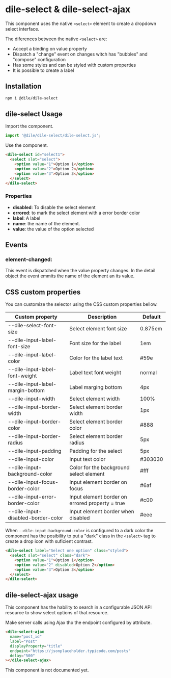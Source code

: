 # dile-select & dile-select-ajax

This component uses the native ```<select>``` element to create a dropdown select interface.

The diferences between the native ```<select>``` are:

- Accept a binding on value property
- Dispatch a "change" event on changes witch has "bubbles" and "compose" configuration
- Has some styles and can be styled with custom properties
- It is possible to create a label

## Installation

```bash
npm i @dile/dile-select
```

## dile-select Usage

Import the component.

```javascript
import '@dile/dile-select/dile-select.js';
```

Use the component.

```html
<dile-select id="select1">
  <select slot="select">
    <option value="1">Option 1</option>
    <option value="2">Option 2</option>
    <option value="3">Option 3</option>
  </select>
</dile-select>
```

### Properties

- **disabled**: To disable the select element
- **errored**: to mark the select element with a error border color
- **label**: A label
- **name**: the name of the element.
- **value**: the value of the option selected

## Events

### element-changed:

This event is dispatched when the value property changes. In the detail object the event emmits the name of the element an its value.

## CSS custom properties

You can customize the selector using the CSS custom properties bellow.

Custom property | Description | Default
----------------|-------------|---------
--dile-select-font-size | Select element font size | 0.875em
--dile-input-label-font-size | Font size for the label | 1em
--dile-input-label-color | Color for the label text | #59e
--dile-input-label-font-weight | Label text font weight | normal
--dile-input-label-margin-bottom | Label marging bottom | 4px
--dile-input-width | Select element width | 100%
--dile-input-border-width | Select element border width | 1px
--dile-input-border-color | Select element border color | #888
--dile-input-border-radius | Select element border radius | 5px
--dile-input-padding | Padding for the select | 5px
--dile-input-color | Input text color | #303030
--dile-input-background-color | Color for the background select element | #fff
--dile-input-focus-border-color | Input element border on focus | #6af
--dile-input-error-border-color | Input element border on errored property = true | #c00
--dile-input-disabled-border-color | Input element border when disabled | #eee

When ```--dile-input-background-color``` is configured to a dark color the component has the posibility to put a "dark" class in the ```<select>``` tag to create a drop icon with suficient contrast.

```html
<dile-select label="Select one option" class="styled">
  <select slot="select" class="dark">
    <option value="1">Option 1</option>
    <option value="2" disabled>Option 2</option>
    <option value="3">Option 3</option>
  </select>
</dile-select>
```

## dile-select-ajax usage

This component has the hability to search in a configurable JSON API resource to show select options of that resource.

Make server calls using Ajax tho the endpoint configured by attribute.

```html
<dile-select-ajax 
  name="post_id"
  label="Post"
  displayProperty="title" 
  endpoint="https://jsonplaceholder.typicode.com/posts"
  delay="500"
></dile-select-ajax>
```

This component is not documented yet.